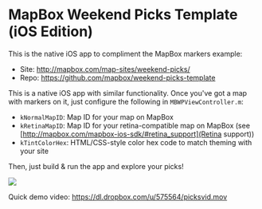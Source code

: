 # MapBox Weekend Picks Template (iOS Edition)

This is the native iOS app to compliment the MapBox markers example: 

 * Site: http://mapbox.com/map-sites/weekend-picks/
 * Repo: https://github.com/mapbox/weekend-picks-template

This is a native iOS app with similar functionality. Once you've got a map with markers on it, just configure the following in `MBWPViewController.m`: 

 * `kNormalMapID`: Map ID for your map on MapBox
 * `kRetinaMapID`: Map ID for your retina-compatible map on MapBox (see [http://mapbox.com/mapbox-ios-sdk/#retina_support](Retina support))
 * `kTintColorHex`: HTML/CSS-style color hex code to match theming with your site

Then, just build & run the app and explore your picks! 

![](https://github.com/mapbox/weekend-picks-template-ios/raw/master/screenshot.png)

Quick demo video: https://dl.dropbox.com/u/575564/picksvid.mov